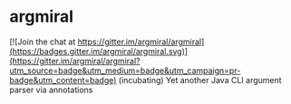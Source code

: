 # argmiral

[![Join the chat at https://gitter.im/argmiral/argmiral](https://badges.gitter.im/argmiral/argmiral.svg)](https://gitter.im/argmiral/argmiral?utm_source=badge&utm_medium=badge&utm_campaign=pr-badge&utm_content=badge)
(incubating) Yet another Java CLI argument parser via annotations
